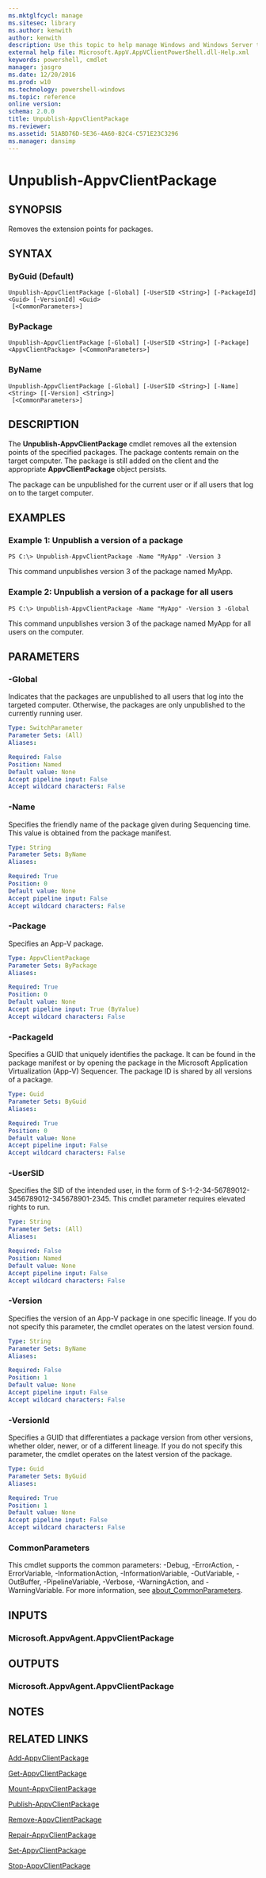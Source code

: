 ```yaml
---
ms.mktglfcycl: manage
ms.sitesec: library
ms.author: kenwith
author: kenwith
description: Use this topic to help manage Windows and Windows Server technologies with Windows PowerShell.
external help file: Microsoft.AppV.AppVClientPowerShell.dll-Help.xml
keywords: powershell, cmdlet
manager: jasgro
ms.date: 12/20/2016
ms.prod: w10
ms.technology: powershell-windows
ms.topic: reference
online version: 
schema: 2.0.0
title: Unpublish-AppvClientPackage
ms.reviewer:
ms.assetid: 51ABD76D-5E36-4A60-B2C4-C571E23C3296
ms.manager: dansimp
---
```


# Unpublish-AppvClientPackage

## SYNOPSIS
Removes the extension points for packages.

## SYNTAX

### ByGuid (Default)
```
Unpublish-AppvClientPackage [-Global] [-UserSID <String>] [-PackageId] <Guid> [-VersionId] <Guid>
 [<CommonParameters>]
```

### ByPackage
```
Unpublish-AppvClientPackage [-Global] [-UserSID <String>] [-Package] <AppvClientPackage> [<CommonParameters>]
```

### ByName
```
Unpublish-AppvClientPackage [-Global] [-UserSID <String>] [-Name] <String> [[-Version] <String>]
 [<CommonParameters>]
```

## DESCRIPTION
The **Unpublish-AppvClientPackage** cmdlet removes all the extension points of the specified packages.
The package contents remain on the target computer.
The package is still added on the client and the appropriate **AppvClientPackage** object persists.

The package can be unpublished for the current user or if all users that log on to the target computer.

## EXAMPLES

### Example 1: Unpublish a version of a package
```
PS C:\> Unpublish-AppvClientPackage -Name "MyApp" -Version 3
```

This command unpublishes version 3 of the package named MyApp.

### Example 2: Unpublish a version of a package for all users
```
PS C:\> Unpublish-AppvClientPackage -Name "MyApp" -Version 3 -Global
```

This command unpublishes version 3 of the package named MyApp for all users on the computer.

## PARAMETERS

### -Global
Indicates that the packages are unpublished to all users that log into the targeted computer.
Otherwise, the packages are only unpublished to the currently running user.

```yaml
Type: SwitchParameter
Parameter Sets: (All)
Aliases: 

Required: False
Position: Named
Default value: None
Accept pipeline input: False
Accept wildcard characters: False
```

### -Name
Specifies the friendly name of the package given during Sequencing time.
This value is obtained from the package manifest.

```yaml
Type: String
Parameter Sets: ByName
Aliases: 

Required: True
Position: 0
Default value: None
Accept pipeline input: False
Accept wildcard characters: False
```

### -Package
Specifies an App-V package.

```yaml
Type: AppvClientPackage
Parameter Sets: ByPackage
Aliases: 

Required: True
Position: 0
Default value: None
Accept pipeline input: True (ByValue)
Accept wildcard characters: False
```

### -PackageId
Specifies a GUID that uniquely identifies the package.
It can be found in the package manifest or by opening the package in the Microsoft Application Virtualization (App-V) Sequencer.
The package ID is shared by all versions of a package.

```yaml
Type: Guid
Parameter Sets: ByGuid
Aliases: 

Required: True
Position: 0
Default value: None
Accept pipeline input: False
Accept wildcard characters: False
```

### -UserSID
Specifies the SID of the intended user, in the form of S-1-2-34-56789012-3456789012-345678901-2345.
This cmdlet parameter requires elevated rights to run.

```yaml
Type: String
Parameter Sets: (All)
Aliases: 

Required: False
Position: Named
Default value: None
Accept pipeline input: False
Accept wildcard characters: False
```

### -Version
Specifies the version of an App-V package in one specific lineage.
If you do not specify this parameter, the cmdlet operates on the latest version found.

```yaml
Type: String
Parameter Sets: ByName
Aliases: 

Required: False
Position: 1
Default value: None
Accept pipeline input: False
Accept wildcard characters: False
```

### -VersionId
Specifies a GUID that differentiates a package version from other versions, whether older, newer, or of a different lineage.
If you do not specify this parameter, the cmdlet operates on the latest version of the package.

```yaml
Type: Guid
Parameter Sets: ByGuid
Aliases: 

Required: True
Position: 1
Default value: None
Accept pipeline input: False
Accept wildcard characters: False
```

### CommonParameters
This cmdlet supports the common parameters: -Debug, -ErrorAction, -ErrorVariable, -InformationAction, -InformationVariable, -OutVariable, -OutBuffer, -PipelineVariable, -Verbose, -WarningAction, and -WarningVariable. For more information, see [about_CommonParameters](http://go.microsoft.com/fwlink/?LinkID=113216).

## INPUTS

### Microsoft.AppvAgent.AppvClientPackage

## OUTPUTS

### Microsoft.AppvAgent.AppvClientPackage

## NOTES

## RELATED LINKS

[Add-AppvClientPackage](./Add-AppvClientPackage.md)

[Get-AppvClientPackage](./Get-AppvClientPackage.md)

[Mount-AppvClientPackage](./Mount-AppvClientPackage.md)

[Publish-AppvClientPackage](./Publish-AppvClientPackage.md)

[Remove-AppvClientPackage](./Remove-AppvClientPackage.md)

[Repair-AppvClientPackage](./Repair-AppvClientPackage.md)

[Set-AppvClientPackage](./Set-AppvClientPackage.md)

[Stop-AppvClientPackage](./Stop-AppvClientPackage.md)

